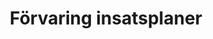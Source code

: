 ---
title: 'Förvaring insatsplaner'
symbol_image: 'symbols/insats/16.svg'
weight: 16
card: true
card_color: 'bg-symbol-red'
---